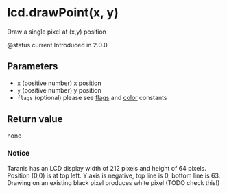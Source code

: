 # lcd.drawPoint\(x, y\)

Draw a single pixel at \(x,y\) position

@status current Introduced in 2.0.0

## Parameters

* `x` \(positive number\) x position
* `y` \(positive number\) y position
* `flags` \(optional\) please see [flags](../constants/flags-and-pattern-constants.md) and [color](../constants/color-constants.md) constants

## Return value

none

### Notice

Taranis has an LCD display width of 212 pixels and height of 64 pixels. Position \(0,0\) is at top left. Y axis is negative, top line is 0, bottom line is 63. Drawing on an existing black pixel produces white pixel \(TODO check this!\)

